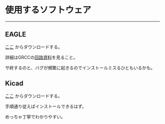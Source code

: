 # 使用するソフトウェア
---
## EAGLE
[ここ]() からダウンロードする。

詳細はGRCCの[回路資料]()を見ること。

サ終するのと、バグが頻繁に起きるのでインストールミスるひともいるかも。
## Kicad
[ここ](https://www.kicad.org/download/) からダウンロードする。

手順通り従えばインストールできるはず。

めっちゃ丁寧でわかりやすい。

